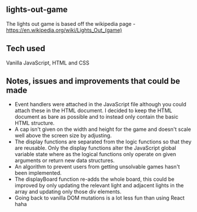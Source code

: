 ## lights-out-game
The lights out game is based off the wikipedia page - https://en.wikipedia.org/wiki/Lights_Out_(game)

## Tech used
Vanilla JavaScript, HTML and CSS

## Notes, issues and improvements that could be made
- Event handlers were attached in the JavaScript file although you could attach these in the HTML document. I decided to keep the HTML document as bare as possible and to instead only contain the basic HTML structure.
- A cap isn't given on the width and height for the game and doesn't scale well above the screen size by adjusting.
- The display functions are separated from the logic functions so that they are reusable. Only the display functions alter the JavaScript global variable state where as the logical functions only operate on given arguments or return new data structures.
- An algorithm to prevent users from getting unsolvable games hasn't been implemented.
- The displayBoard function re-adds the whole board, this could be improved by only updating the relevant light and adjacent lights in the array and updating only those div elements.
- Going back to vanilla DOM mutations is a lot less fun than using React haha

